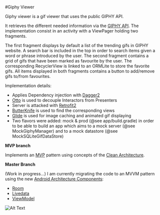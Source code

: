 #Giphy Viewer

Giphy viewer is a gif viewer that uses the public GIPHY API.

It retrieves the different needed information via the [GIPHY API](https://developers.giphy.com/docs/).
The implementation consist in an activity with a ViewPager holding two fragments. 


The first fragment displays by default a list of the trending gifs in GIPHY website. A search bar is included in the top in order to search items given a word or phrase introduced by the user.
The second fragment contains a grid of gifs that have been marked as favourite by the user. The corresponding RecyclerView is linked to an ORMLite to store the favorite gifs.
All items displayed in both fragments contains a button to add/remove gifs to/from favourites.

Implementation details:

- Applies Dependency injection with [Dagger2](https://google.github.io/dagger/)
- [Otto](http://square.github.io/otto/) is used to decouple Interactors from Presenters
- Server is attacked with [Retrofit2](http://square.github.io/retrofit/)
- [ButterKnife](http://jakewharton.github.io/butterknife/) is used to find the corresponding views
- [Glide](https://github.com/bumptech/glide) is used for image caching and animated gif displaying
- Two flavors were added: mock & prod (@see app/build.gradle) in order to be able to build an app which aims to a mock server (@see MockGiphyManager) and to a mock datastore (@see MockSQLiteGifDataStore)





**MVP branch**

Implements an [MVP](https://github.com/googlesamples/android-architecture) pattern using concepts of the [Clean Architecture](https://8thlight.com/blog/uncle-bob/2012/08/13/the-clean-architecture.html).

**Master Branch** 

(Work in progress...)
I am currently migrating the code to an MVVM pattern using the new [Android Architecture Components](https://developer.android.com/topic/libraries/architecture/index.html):
- [Room](https://developer.android.com/topic/libraries/architecture/room.html)
- [Livedata](https://developer.android.com/topic/libraries/architecture/livedata.html)
- [ViewModel](https://developer.android.com/topic/libraries/architecture/viewmodel.html)





![Alt Text](http://awoisoak.com/public/android/giphy-viewer-animation.gif)


